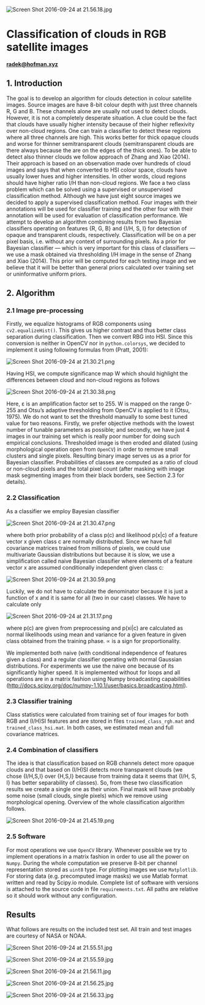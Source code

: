 ![Screen Shot 2016-09-24 at 21.56.18.jpg](https://bitbucket.org/repo/GKKr4n/images/1924183048-Screen%20Shot%202016-09-24%20at%2021.56.18.jpg)

# Classification of clouds in RGB satellite images #

**radek@hofman.xyz**

## 1. Introduction
The goal is to develop an algorithm for clouds detection in colour satellite images. Source images are have 8-bit colour depth with just three channels R, G and B. These channels alone are usually not used to detect clouds. However, it is not a completely desperate situation. A clue could be the fact that clouds have usually higher intensity because of their higher reflexivity over non-cloud regions. One can train a classifier to detect these regions where all three channels are high. This works better for thick opaque clouds and worse for thinner semitransparent clouds (semitransparent clouds are there always because the are on the edges of the thick ones). To be able to detect also thinner clouds we follow approach of Zhang and Xiao (2014). Their approach is based on an observation made over hundreds of cloud images and says that when converted to HSI colour space, clouds have usually lower hues and higher intensities. In other words, cloud regions should have higher ratio I/H than non-cloud regions.
We face a two class problem which can be solved using a supervised or unsupervised classification method. Although we have just eight source images we decided to apply a supervised classification method. Four images with their annotations will be used for classifier training and the other four with their annotation will be used for evaluation of classification performance. We attempt to develop an algorithm combining results from two Bayesian classifiers operating on features {R, G, B} and {I/H, S, I} for detection of opaque and transparent clouds, respectively. Classification will be on a per pixel basis, i.e. without any context of surrounding pixels. As a prior for Bayesian classifier — which is very important for this class of classifiers — we use a mask obtained via thresholding I/H image in the sense of Zhang and Xiao (2014). This prior will be computed for each testing image and we believe that it will be better than general priors calculated over training set or uninformative uniform priors.

## 2. Algorithm

### 2.1 Image pre-processing

Firstly, we equalize histograms of RGB components using `cv2.equalizeHist()`. This gives us higher contrast and thus better class separation during classification. Then we convert RBG into HSI. Since this conversion is neither in OpenCV nor in `python.colorsys`, we decided to implement it using following formulas from (Pratt, 2001):

![Screen Shot 2016-09-24 at 21.30.21.png](https://bitbucket.org/repo/GKKr4n/images/4023270089-Screen%20Shot%202016-09-24%20at%2021.30.21.png)


Having HSI, we compute significance map W which should highlight the differences between cloud and non-cloud regions as follows

![Screen Shot 2016-09-24 at 21.30.38.png](https://bitbucket.org/repo/GKKr4n/images/2223698740-Screen%20Shot%202016-09-24%20at%2021.30.38.png)

Here, ε is an amplification factor set to 255. W is mapped on the range 0-255 and Otsu’s adaptive thresholding from OpenCV is applied to it (Otsu, 1975). We do not want to set the threshold manually to some best tuned value for two reasons. Firstly, we prefer objective methods with the lowest number of tunable parameters as possible; and secondly, we have just 4 images in our training set which is really poor number for doing such empirical conclusions. Thresholded image is then eroded and dilated (using morphological operation open from `OpenCV`) in order to remove small clusters and single pixels. Resulting binary image serves us as a prior for Bayesian classifier. Probabilities of classes are computed as a ratio of cloud or non-cloud pixels and the total pixel count (after masking with image mask segmenting images from their black borders, see Section 2.3 for details).

### 2.2 Classification

As a classifier we employ Bayesian classifier

![Screen Shot 2016-09-24 at 21.30.47.png](https://bitbucket.org/repo/GKKr4n/images/1236754141-Screen%20Shot%202016-09-24%20at%2021.30.47.png)

where both prior probability of a class p(c) and likelihood p(x|c) of a feature vector x given class c are normally distributed. Since we have full covariance matrices trained from millions of pixels, we could use multivariate Gaussian distributions but because it is slow, we use a simplification called naive Bayesian classifier where elements of a feature vector x are assumed conditionally independent given class c:

![Screen Shot 2016-09-24 at 21.30.59.png](https://bitbucket.org/repo/GKKr4n/images/2578716297-Screen%20Shot%202016-09-24%20at%2021.30.59.png)

Luckily, we do not have to calculate the denominator because it is just a function of x and it is same for all (two in our case) classes. We have to calculate only

![Screen Shot 2016-09-24 at 21.31.17.png](https://bitbucket.org/repo/GKKr4n/images/223684763-Screen%20Shot%202016-09-24%20at%2021.31.17.png)

where p(c) are given from preprocessing and p(xi|c) are calculated as normal likelihoods using mean and variance for a given feature in given class obtained from the training phase. ∝ is a sign for proportionality.

We implemented both naive (with conditional independence of features given a class) and a regular classifier operating with normal Gaussian distributions. For experiments we use the naive one because of its significantly higher speed. It is implemented without for loops and all operations are in a matrix fashion using Numpy broadcasting capabilities (http://docs.scipy.org/doc/numpy-1.10.1/user/basics.broadcasting.html).

### 2.3 Classifier training

Class statistics were calculated from training set of four images for both RGB and (I/H)SI features and are stored in files `trained_class_rgh.mat` and `trained_class_hsi.mat`. In both cases, we estimated mean and full covariance matrices.

### 2.4 Combination of classifiers

The idea is that classification based on RGB channels detect more opaque clouds and that based on (I/H)SI detects more transparent clouds (we chose {I/H,S,I} over {H,S,I} because from training data it seems that {I/H, S, I} has better separability of classes). So, from these two classification results we create a single one as their union. Final mask will have probably some noise (small clouds, single pixels) which we remove using morphological opening.
Overview of the whole classification algorithm follows.

![Screen Shot 2016-09-24 at 21.45.19.png](https://bitbucket.org/repo/GKKr4n/images/1781124300-Screen%20Shot%202016-09-24%20at%2021.45.19.png)

### 2.5 Software


For most operations we use `OpenCV` library. Whenever possible we try to implement operations in a matrix fashion in order to use all the power on `Numpy`. During the whole computation we preserve 8-bit per channel representation stored as `uint8` type. For plotting images we use `Matplotlib`. For storing data (e.g. precomputed image masks) we use Matlab format written and read by Scipy.io module. Complete list of software with versions is attached to the source code in file `requirements.txt`. All paths are relative so it should work without any configuration.


## Results

What follows are results on the included test set. All train and test images are courtesy of NASA or NOAA.

![Screen Shot 2016-09-24 at 21.55.51.jpg](https://bitbucket.org/repo/GKKr4n/images/4291024540-Screen%20Shot%202016-09-24%20at%2021.55.51.jpg)

![Screen Shot 2016-09-24 at 21.55.59.jpg](https://bitbucket.org/repo/GKKr4n/images/2651375779-Screen%20Shot%202016-09-24%20at%2021.55.59.jpg)

![Screen Shot 2016-09-24 at 21.56.11.jpg](https://bitbucket.org/repo/GKKr4n/images/1471344961-Screen%20Shot%202016-09-24%20at%2021.56.11.jpg)

![Screen Shot 2016-09-24 at 21.56.25.jpg](https://bitbucket.org/repo/GKKr4n/images/3262931301-Screen%20Shot%202016-09-24%20at%2021.56.25.jpg)

![Screen Shot 2016-09-24 at 21.56.33.jpg](https://bitbucket.org/repo/GKKr4n/images/3307744108-Screen%20Shot%202016-09-24%20at%2021.56.33.jpg)